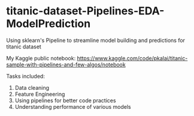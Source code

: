 # titanic-dataset-Pipelines-EDA-ModelPrediction

Using sklearn's Pipeline to streamline model building and predictions for titanic dataset

My Kaggle public notebook: https://www.kaggle.com/code/pkalai/titanic-sample-with-pipelines-and-few-algos/notebook

Tasks included:
1. Data cleaning
2. Feature Engineering
3. Using pipelines for better code practices
4. Understanding performance of various models
